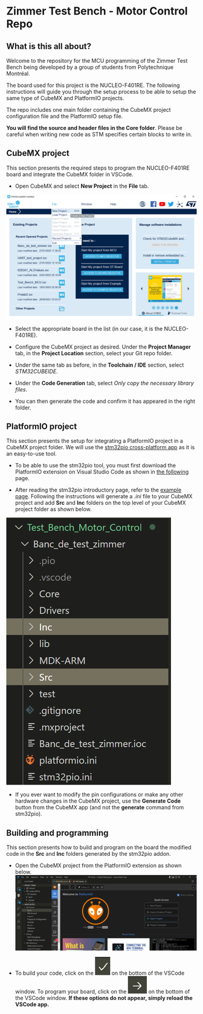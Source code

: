 # Zimmer Test Bench - Motor Control Repo

## What is this all about?
Welcome to the repository for the MCU programming of the Zimmer Test Bench being developed by a group of students from Polytechnique Montréal.

The board used for this project is the NUCLEO-F401RE. The following instructions will guide you through the setup process to be able to setup the same type of CubeMX and PlatformIO projects.

The repo includes one main folder containing the CubeMX project configuration file and the PlatformIO setup file.

**You will find the source and header files in the **Core** folder**. Please be careful when writing new code as STM specifies certain blocks to write in.


## CubeMX project
This section presents the required steps to program the NUCLEO-F401RE board and integrate the CubeMX folder in VSCode.

- Open CubeMX and select **New Project** in the **File** tab.

![](./Images/Zimmer_CubeMX_NewProject.png)

- Select the appropriate board in the list (in our case, it is the NUCLEO-F401RE).

- Configure the CubeMX project as desired. Under the **Project Manager** tab, in the **Project Location** section, select your Git repo folder.

- Under the same tab as before, in the **Toolchain / IDE** section, select *STM32CUBEIDE*.

- Under the **Code Generation** tab, select *Only copy the necessary library files*.

- You can then generate the code and confirm it has appeared in the right folder.

## PlatformIO project
This section presents the setup for integrating a PlatformIO project in a CubeMX project folder.
We will use the [stm32pio cross-platform app](https://github.com/ussserrr/stm32pio) as it is an easy-to-use tool.

- To be able to use the stm32pio tool, you must first download the PlatformIO extension on Visual Studio Code as shown in [the following](https://platformio.org/install/ide?install=vscode) page.

- After reading the stm32pio introductory page, refer to the [example page](https://github.com/ussserrr/stm32pio/tree/master/examples/cli). 
Following the instructions will generate a *.ini* file to your CubeMX project and add **Src** and **Inc** folders on the top level of your CubeMX project folder as shown below.

![](./Images/Zimmer_PlatformIO_stm32pio.png)

- If you ever want to modify the pin configurations or make any other hardware changes in the CubeMX project, use the **Generate Code** button from the CubeMX app (and not the **generate** command from stm32pio).

## Building and programming
This section presents how to build and program on the board the modified code in the **Src** and **Inc** folders generated by the stm32pio addon.

- Open the CubeMX project from the PlatformIO extension as shown below.
![](./Images/Zimmer_PlatformIO_buildProgram.png)

- To build your code, click on the ![checkmark button](./Images/Zimmer_BuildButton.png) on the bottom of the VSCode window. To program your board, click on the ![right arrow](./Images/Zimmer_ProgramButton.png) on the bottom of the VSCode window.
**If these options do not appear, simply reload the VSCode app.**





